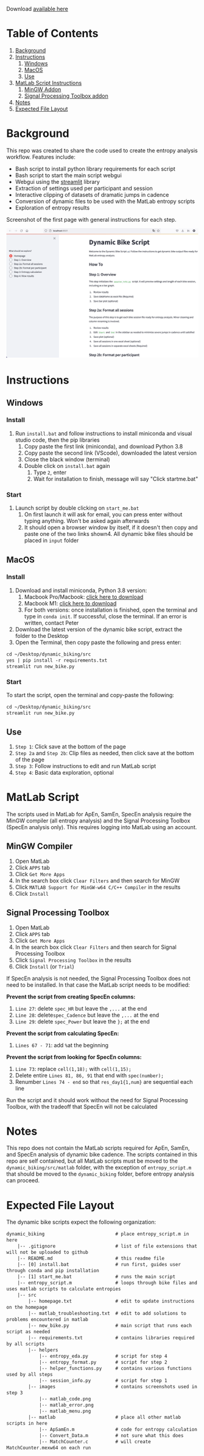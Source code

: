 Download [available here](https://github.com/pomkos/dynamic_biking/releases)

# Table of Contents

1. [Background](#background)
2. [Instructions](#instructions)
    1. [Windows](#windows)
    2. [MacOS](#macos)
    3. [Use](#use)
4. [MatLab Script Instructions](#matlab-script)
    1. [MinGW Addon](#mingw-addon)
    2. [Signal Processing Toolbox addon](#signal-processing-toolbox)
5. [Notes](#notes)
6. [Expected File Layout](#expected-file-layout)

# Background

This repo was created to share the code used to create the entropy analysis workflow. Features include:

* Bash script to install python library requirements for each script
* Bash script to start the main script webgui
* Webgui using the [streamlit](https://streamlit.io) library
* Extraction of settings used per participant and session
* Interactive clipping of datasets of dramatic jumps in cadence
* Conversion of dynamic files to be used with the MatLab entropy scripts
* Exploration of entropy results 

Screenshot of the first page with general instructions for each step.

![image](https://github.com/pomkos/dynamic_biking/raw/main/screenshot.png)

# Instructions

## Windows

### Install

1. Run `install.bat` and follow instructions to install miniconda and visual studio code, then the pip libraries
    1. Copy paste the first link (miniconda), and download Python 3.8
    2. Copy paste the second link (VScode), downloaded the latest version
    3. Close the black window (terminal)
    4. Double click on `install.bat` again
        1. Type `2`, enter
        2. Wait for installation to finish, message will say "Click startme.bat"

### Start
1. Launch script by double clicking on `start_me.bat`
    1. On first launch it will ask for email, you can press enter without typing anything. Won't be asked again afterwards
    2. It should open a browser window by itself, if it doesn't then copy and paste one of the two links shown4. All dynamic bike files should be placed in `input` folder

## MacOS

### Install
1. Download and install miniconda, Python 3.8 version: 
    1. Macbook Pro/Macbook: [click here to download](https://repo.anaconda.com/miniconda/Miniconda3-py38_4.10.3-MacOSX-x86_64.pkg)
    2. Macbook M1: [click here to download](https://repo.anaconda.com/miniconda/Miniconda3-py38_4.10.1-MacOSX-arm64.sh)
    3. For both versions: once installation is finished, open the terminal and type in `conda init`. If successful, close the terminal. If an error is written, contact Peter
2. Download the latest version of the dynamic bike script, extract the folder to the Desktop
3. Open the Terminal, then copy paste the following and press enter:

```
cd ~/Desktop/dynamic_biking/src
yes | pip install -r requirements.txt
streamlit run new_bike.py
```

### Start

To start the script, open the terminal and copy-paste the following:

```
cd ~/Desktop/dynamic_biking/src
streamlit run new_bike.py
```

## Use

1. `Step 1`: Click save at the bottom of the page
2. `Step 2a` and `Step 2b`: Clip files as needed, then click save at the bottom of the page
3. `Step 3`: Follow instructions to edit and run MatLab script
4. `Step 4`: Basic data exploration, optional


# MatLab Script

The scripts used in MatLab for ApEn, SamEn, SpecEn analysis require the MinGW compiler (all entropy analysis) and the Signal Processing Toolbox (SpecEn analysis only). This requires logging into MatLab using an account.

## MinGW Compiler

1. Open MatLab
2. Click `APPS` tab
3. Click `Get More Apps`
4. In the search box click `Clear Filters` and then search for MinGW
5. Click `MATLAB Support for MinGW-w64 C/C++ Compiler` in the results
6. Click `Install`

## Signal Processing Toolbox

1. Open MatLab
2. Click `APPS` tab
3. Click `Get More Apps`
4. In the search box click `Clear Filters` and then search for Signal Processing Toolbox
5. Click `Signal Processing Toolbox` in the results
6. Click `Install` (or `Trial`)

If SpecEn analysis is not needed, the Signal Processing Toolbox does not need to be installed. In that case the MatLab script needs to be modified:

__Prevent the script from creating SpecEn columns:__

1. `Line 27`: delete `spec_HR` but leave the `,...` at the end
2. `Line 28`: delete`spec_Cadence` but leave the `,...` at the end
3. `Line 29`: delete `spec_Power` but leave the `};` at the end

__Prevent the script from calculating SpecEn:__

1. `Lines 67 - 71`: add `%`at the beginning

__Prevent the script from looking for SpecEn columns:__

1. `Line 73`: replace `cell(1,18);` with `cell(1,15);`
2. Delete entire `Lines 81, 86, 91` that end with `spec(number);`
3. Renumber `Lines 74 - end` so that `res_day1{1,num}` are sequential each line

Run the script and it should work without the need for Signal Processing Toolbox, with the tradeoff that SpecEn will not be calculated

# Notes

This repo does not contain the MatLab scripts required for ApEn, SamEn, and SpecEn analysis of dynamic bike cadence. The scripts contained in this repo are self contained, but all MatLab scripts must be moved to the `dynamic_biking/src/matlab` folder, with the exception of `entropy_script.m` that should be moved to the `dynamic_biking` folder, before entropy analysis can proceed. 

# Expected File Layout

The dynamic bike scripts expect the following organization:

```
dynamic_biking                          # place entropy_script.m in here
    |-- .gitignore                      # list of file extensions that will not be uploaded to github
    |-- README.md                       # this readme file
    |-- [0] install.bat                 # run first, guides user through conda and pip installation
    |-- [1] start_me.bat                # runs the main script
    |-- entropy_script.m                # loops through bike files and uses matlab scripts to calculate entropies
    |-- src
        |-- homepage.txt                # edit to update instructions on the homepage
        |-- matlab_troubleshooting.txt  # edit to add solutions to problems encountered in matlab
        |-- new_bike.py                 # main script that runs each script as needed
        |-- requirements.txt            # contains libraries required by all scripts
        |-- helpers
            |-- entropy_eda.py          # script for step 4
            |-- entropy_format.py       # script for step 2
            |-- helper_functions.py     # contains various functions used by all steps
            |-- session_info.py         # script for step 1
        |-- images                      # contains screenshots used in step 3
            |-- matlab_code.png
            |-- matlab_error.png
            |-- matlab_menu.png
        |-- matlab                      # place all other matlab scripts in here
            |-- ApSamEn.m               # code for entropy calculation
            |-- Convert_Data.m          # not sure what this does
            |-- MatchCounter.c          # will create MatchCounter.mexw64 on each run
```
